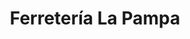 ---
title: "Ferretería La Pampa"
url: /ciudad-autonoma-de-buenos-aires/ferreteria-la-pampa/
shop: hardware
---